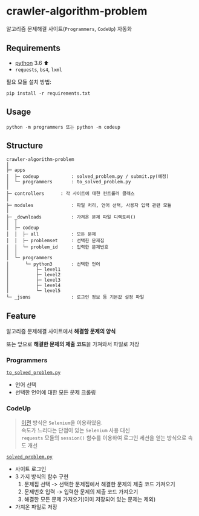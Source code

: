 # crawler-algorithm-problem
알고리즘 문제해결 사이트(`Programmers`, `CodeUp`) 자동화

## Requirements
- [python](https://www.python.org/downloads/) 3.6 ⬆
- `requests`, `bs4`, `lxml`

필요 모듈 설치 방법:
```shell script
pip install -r requirements.txt
```

## Usage
```shell script
python -m programmers 또는 python -m codeup
```

## Structure
```shell script
crawler-algorithm-problem
│
├─ apps
│  ├─ codeup            : solved_problem.py / submit.py(예정)
│  └─ programmers       : to_solved_problem.py
│  
├─ controllers		: 각 사이트에 대한 컨트롤러 클래스
│ 
├─ modules              : 파일 처리, 언어 선택, 사용자 입력 관련 모듈
│ 
├─ _downloads           : 가져온 문제 파일 디렉토리()
│  │
│  ├─ codeup
│  │  ├─ all            : 모든 문제
│  │  ├─ problemset     : 선택한 문제집
│  │  └─ problem_id     : 입력한 문제번호
│  │
│  └─ programmers
│      └─ python3       : 선택한 언어
│          ├─ level1
│          ├─ level2
│          ├─ level3
│          ├─ level4
│          └─ level5
└─ _jsons               : 로그인 정보 등 기본값 설정 파일
```

## Feature
알고리즘 문제해결 사이트에서 **해결할 문제의 양식**

또는 앞으로 **해결한 문제의 제출 코드**을 가져와서 파일로 저장 


### Programmers
[`to_solved_problem.py`](https://github.com/leeyongjoo/crawler-algorithm-problem/blob/master/apps/programmers/to_solved_problem.py)
- 언어 선택
- 선택한 언어에 대한 모든 문제 크롤링


### CodeUp
> [이전](https://github.com/leeyongjoo/crawler-algorithm-problem-old#codeup) 방식은 `Selenium`을 이용하였음.   
> 속도가 느리다는 단점이 있는 `Selenium` 사용 대신   
> `requests` 모듈의 `session()` 함수를 이용하여 로그인 세션을 얻는 방식으로 속도 개선

[`solved_problem.py`](https://github.com/leeyongjoo/codeup-automation/blob/master/apps/codeup/solved_problem.py)
- 사이트 로그인
- 3 가지 방식의 함수 구현   
  1. 문제집 선택 -> 선택한 문제집에서 해결한 문제의 제출 코드 가져오기
  2. 문제번호 입력 -> 입력한 문제의 제출 코드 가져오기
  3. 해결한 모든 문제 가져오기(이미 저장되어 있는 문제는 제외)
- 가져온 파일로 저장

